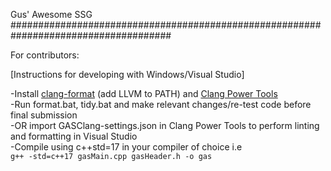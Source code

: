 Gus' Awesome SSG #####################################################################################

For contributors:

[Instructions for developing with Windows/Visual Studio]

-Install [clang-format](https://llvm.org/builds/) (add LLVM to PATH) and [Clang Power Tools](https://marketplace.visualstudio.com/items?itemName=caphyon.ClangPowerTools)   
-Run format.bat, tidy.bat and make relevant changes/re-test code before final submission     
-OR import GASClang-settings.json in Clang Power Tools to perform linting and formatting in Visual Studio     
-Compile using c++std=17 in your compiler of choice i.e        
`g++ -std=c++17 gasMain.cpp gasHeader.h -o gas`   
